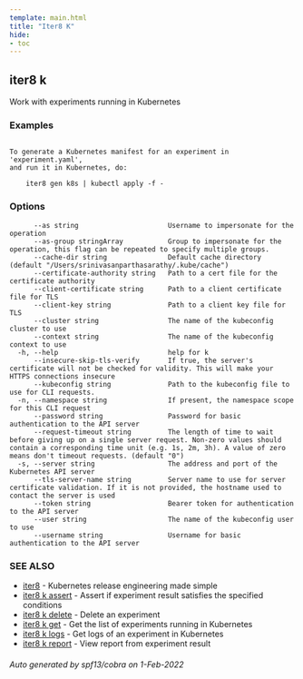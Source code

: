 ```yaml
---
template: main.html
title: "Iter8 K"
hide:
- toc
---
```


## iter8 k

Work with experiments running in Kubernetes

### Examples

```

To generate a Kubernetes manifest for an experiment in 'experiment.yaml',
and run it in Kubernetes, do:

	iter8 gen k8s | kubectl apply -f -

```

### Options

```
      --as string                      Username to impersonate for the operation
      --as-group stringArray           Group to impersonate for the operation, this flag can be repeated to specify multiple groups.
      --cache-dir string               Default cache directory (default "/Users/srinivasanparthasarathy/.kube/cache")
      --certificate-authority string   Path to a cert file for the certificate authority
      --client-certificate string      Path to a client certificate file for TLS
      --client-key string              Path to a client key file for TLS
      --cluster string                 The name of the kubeconfig cluster to use
      --context string                 The name of the kubeconfig context to use
  -h, --help                           help for k
      --insecure-skip-tls-verify       If true, the server's certificate will not be checked for validity. This will make your HTTPS connections insecure
      --kubeconfig string              Path to the kubeconfig file to use for CLI requests.
  -n, --namespace string               If present, the namespace scope for this CLI request
      --password string                Password for basic authentication to the API server
      --request-timeout string         The length of time to wait before giving up on a single server request. Non-zero values should contain a corresponding time unit (e.g. 1s, 2m, 3h). A value of zero means don't timeout requests. (default "0")
  -s, --server string                  The address and port of the Kubernetes API server
      --tls-server-name string         Server name to use for server certificate validation. If it is not provided, the hostname used to contact the server is used
      --token string                   Bearer token for authentication to the API server
      --user string                    The name of the kubeconfig user to use
      --username string                Username for basic authentication to the API server
```

### SEE ALSO

* [iter8](iter8.md)	 - Kubernetes release engineering made simple
* [iter8 k assert](iter8_k_assert.md)	 - Assert if experiment result satisfies the specified conditions
* [iter8 k delete](iter8_k_delete.md)	 - Delete an experiment
* [iter8 k get](iter8_k_get.md)	 - Get the list of experiments running in Kubernetes
* [iter8 k logs](iter8_k_logs.md)	 - Get logs of an experiment in Kubernetes
* [iter8 k report](iter8_k_report.md)	 - View report from experiment result

###### Auto generated by spf13/cobra on 1-Feb-2022
